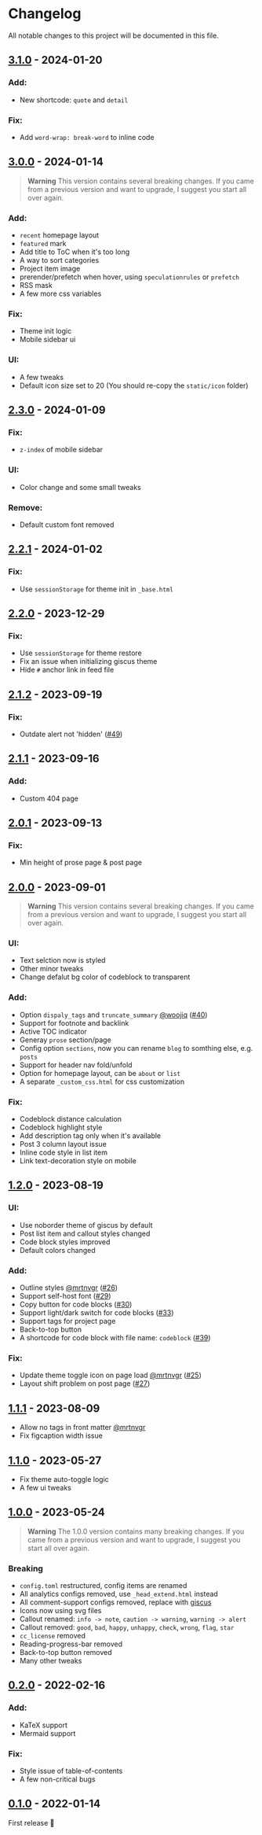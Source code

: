 # Changelog

All notable changes to this project will be documented in this file.

## [3.1.0] - 2024-01-20

### Add:

- New shortcode: `quote` and `detail`

### Fix:

- Add `word-wrap: break-word` to inline code 


## [3.0.0] - 2024-01-14

> **Warning**
> This version contains several breaking changes.
> If you came from a previous version and want to upgrade, I suggest you start all over again.

### Add:

- `recent` homepage layout
- `featured` mark
- Add title to ToC when it's too long 
- A way to sort categories
- Project item image
- prerender/prefetch when hover, using `speculationrules` or `prefetch` 
- RSS mask
- A few more css variables

### Fix:

- Theme init logic
- Mobile sidebar ui

### UI:

- A few tweaks
- Default icon size set to 20 (You should re-copy the `static/icon` folder)


## [2.3.0] - 2024-01-09

### Fix:

- `z-index` of mobile sidebar

### UI:

- Color change and some small tweaks

### Remove:

- Default custom font removed


## [2.2.1] - 2024-01-02

### Fix:

- Use `sessionStorage` for theme init in `_base.html`

## [2.2.0] - 2023-12-29

### Fix:

- Use `sessionStorage` for theme restore
- Fix an issue when initializing giscus theme
- Hide `#` anchor link in feed file

## [2.1.2] - 2023-09-19

### Fix:

- Outdate alert not 'hidden' ([#49](https://github.com/isunjn/serene/issues/49))

## [2.1.1] - 2023-09-16

### Add:

- Custom 404 page

## [2.0.1] - 2023-09-13

### Fix:

- Min height of prose page & post page

## [2.0.0] - 2023-09-01

> **Warning**
> This version contains several breaking changes.
> If you came from a previous version and want to upgrade, I suggest you start all over again.

### UI:

- Text selction now is styled
- Other minor tweaks
- Change defalut bg color of codeblock to transparent

### Add:

- Option `dispaly_tags` and `truncate_summary` [@woojiq](https://github.com/woojiq) ([#40](https://github.com/isunjn/serene/issues/40))
- Support for footnote and backlink
- Active TOC indicator
- Generay `prose` section/page
- Config option `sections`, now you can rename `blog` to somthing else, e.g. `posts`
- Support for header nav fold/unfold
- Option for homepage layout, can be `about` or `list`
- A separate `_custom_css.html` for css customization

### Fix:

- Codeblock distance calculation
- Codeblock highlight style
- Add description tag only when it's available
- Post 3 column layout issue
- Inline code style in list item
- Link text-decoration style on mobile


## [1.2.0] - 2023-08-19

### UI:

- Use noborder theme of giscus by default
- Post list item and callout styles changed
- Code block styles improved
- Default colors changed

### Add:

- Outline styles [@mrtnvgr](https://github.com/mrtnvgr) ([#26](https://github.com/isunjn/serene/pull/26))
- Support self-host font ([#29](https://github.com/isunjn/serene/pull/29))
- Copy button for code blocks ([#30](https://github.com/isunjn/serene/pull/30))
- Support light/dark switch for code blocks ([#33](https://github.com/isunjn/serene/pull/33))
- Support tags for project page
- Back-to-top button
- A shortcode for code block with file name: `codeblock` ([#39](https://github.com/isunjn/serene/pull/39))

### Fix:

- Update theme toggle icon on page load [@mrtnvgr](https://github.com/mrtnvgr) ([#25](https://github.com/isunjn/serene/pull/25))
- Layout shift problem on post page ([#27](https://github.com/isunjn/serene/pull/27))

## [1.1.1] - 2023-08-09

- Allow no tags in front matter [@mrtnvgr](https://github.com/mrtnvgr)
- Fix figcaption width issue

## [1.1.0] - 2023-05-27

- Fix theme auto-toggle logic
- A few ui tweaks

## [1.0.0] - 2023-05-24

> **Warning**
> The 1.0.0 version contains many breaking changes.
> If you came from a previous version and want to upgrade, I suggest you start all over again.

### Breaking

- `config.toml` restructured, config items are renamed
- All analytics configs removed, use `_head_extend.html` instead
- All comment-support configs removed, replace with [giscus](https://giscus.app)
- Icons now using svg files
- Callout renamed: `info -> note`, `caution -> warning`, `warning -> alert`
- Callout removed: `good`, `bad`, `happy`, `unhappy`, `check`, `wrong`, `flag`, `star`
- `cc_license` removed
- Reading-progress-bar removed
- Back-to-top button removed
- Many other tweaks

## [0.2.0] - 2022-02-16

### Add:
- KaTeX support
- Mermaid support

### Fix:
- Style issue of table-of-contents
- A few non-critical bugs

## [0.1.0] - 2022-01-14

First release 🎉

[3.1.0]: https://github.com/isunjn/serene/compare/v3.0.0...v3.1.0
[3.0.0]: https://github.com/isunjn/serene/compare/v2.3.0...v3.0.0
[2.3.0]: https://github.com/isunjn/serene/compare/v2.2.1...v2.3.0
[2.2.1]: https://github.com/isunjn/serene/compare/v2.2.0...v2.2.1
[2.2.0]: https://github.com/isunjn/serene/compare/v2.1.2...v2.2.0
[2.1.2]: https://github.com/isunjn/serene/compare/v2.1.1...v2.1.2
[2.1.1]: https://github.com/isunjn/serene/compare/v2.0.1...v2.1.1
[2.0.1]: https://github.com/isunjn/serene/compare/v2.0.0...v2.0.1
[2.0.0]: https://github.com/isunjn/serene/compare/v1.2.0...v2.0.0
[1.2.0]: https://github.com/isunjn/serene/compare/v1.1.1...v1.2.0
[1.1.1]: https://github.com/isunjn/serene/compare/v1.1.0...v1.1.1
[1.1.0]: https://github.com/isunjn/serene/compare/v1.0.0...v1.1.0
[1.0.0]: https://github.com/isunjn/serene/compare/v0.2.0...v1.0.0
[0.2.0]: https://github.com/isunjn/serene/compare/v0.1.0...v0.2.0
[0.1.0]: https://github.com/isunjn/serene/releases/tag/v0.1.0